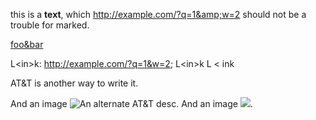 this is a <b>text</b>, which http://example.com/?q=1&amp;w=2 should
not be a trouble for marked.

[foo&amp;bar](http://example.com/?q=1&amp;w=2)

L\<in>k: <http://example.com/?q=1&w=2>; L&lt;in&gt;k L < ink

AT&amp;T is another way to write it.

And an image ![An alternate AT&amp;T desc](http://example.com/1.jpg).
And an image ![](http://example.com/2.jpg).
